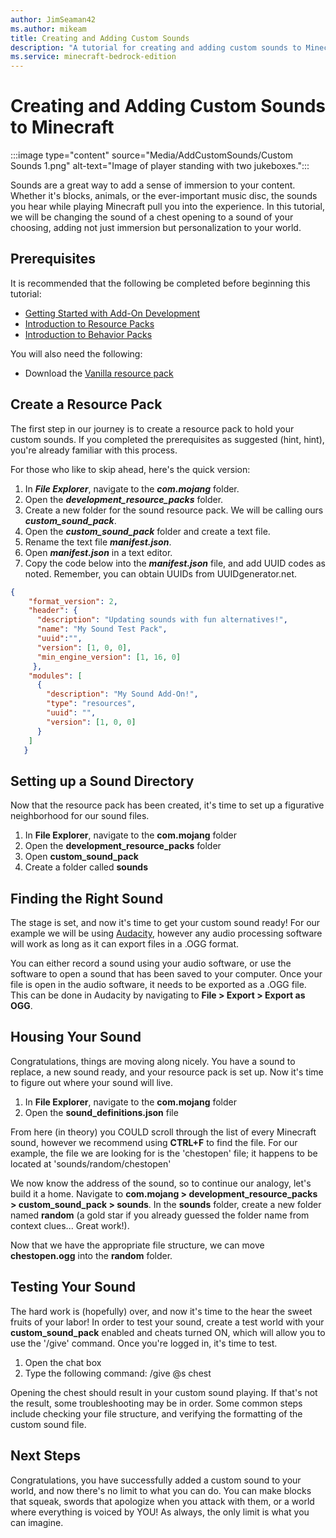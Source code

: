 ```yaml
---
author: JimSeaman42
ms.author: mikeam
title: Creating and Adding Custom Sounds 
description: "A tutorial for creating and adding custom sounds to Minecraft: Bedrock Edition"
ms.service: minecraft-bedrock-edition
---
```


# Creating and Adding Custom Sounds to Minecraft

:::image type="content" source="Media/AddCustomSounds/Custom Sounds 1.png" alt-text="Image of player standing with two jukeboxes.":::

Sounds are a great way to add a sense of immersion to your content. Whether it's blocks, animals, or the ever-important music disc, the sounds you hear while playing Minecraft pull you into the experience. In this tutorial, we will be changing the sound of a chest opening to a sound of your choosing, adding not just immersion but personalization to your world.

## Prerequisites

It is recommended that the following be completed before beginning this tutorial:

- [Getting Started with Add-On Development](GettingStarted.md)
- [Introduction to Resource Packs](ResourcePack.md)
- [Introduction to Behavior Packs](BehaviorPack.md)

You will also need the following:

- Download the [Vanilla resource pack](https://aka.ms/resourcepacktemplate)

## Create a Resource Pack

The first step in our journey is to create a resource pack to hold your custom sounds. If you completed the prerequisites as suggested (hint, hint), you're already familiar with this process.

For those who like to skip ahead, here's the quick version:

1. In ***File Explorer***, navigate to the ***com.mojang*** folder.
1. Open the ***development_resource_packs*** folder.
1. Create a new folder for the sound resource pack. We will be calling ours ***custom_sound_pack***.
1. Open the ***custom_sound_pack*** folder and create a text file.
1. Rename the text file ***manifest.json***.
1. Open ***manifest.json*** in a text editor.
1. Copy the code below into the ***manifest.json*** file, and add UUID codes as noted. Remember, you can obtain UUIDs from UUIDgenerator.net.

```json
{
    "format_version": 2,
    "header": {
      "description": "Updating sounds with fun alternatives!",
      "name": "My Sound Test Pack",
      "uuid":"",
      "version": [1, 0, 0],
      "min_engine_version": [1, 16, 0]
     },
    "modules": [
      {
        "description": "My Sound Add-On!",
        "type": "resources",
        "uuid": "",
        "version": [1, 0, 0]
      }
    ]
   }
```

## Setting up a Sound Directory

Now that the resource pack has been created, it's time to set up a figurative neighborhood for our sound files.

1. In **File Explorer**, navigate to the **com.mojang** folder
1. Open the **development_resource_packs** folder
1. Open **custom_sound_pack**
1. Create a folder called **sounds**

## Finding the Right Sound

The stage is set, and now it's time to get your custom sound ready! For our example we will be using [Audacity](https://www.audacityteam.org/), however any audio processing software will work as long as it can export files in a .OGG format.

You can either record a sound using your audio software, or use the software to open a sound that has been saved to your computer. Once your file is open in the audio software, it needs to be exported as a .OGG file. This can be done in Audacity by navigating to **File > Export > Export as OGG**.

## Housing Your Sound

Congratulations, things are moving along nicely. You have a sound to replace, a new sound ready, and your resource pack is set up. Now it's time to figure out where your sound will live.

1. In **File Explorer**, navigate to the **com.mojang** folder
1. Open the **sound_definitions.json** file

From here (in theory) you COULD scroll through the list of every Minecraft sound, however we recommend using **CTRL+F** to find the file. For our example, the file we are looking for is the 'chestopen' file; it happens to be located at 'sounds/random/chestopen'

We now know the address of the sound, so to continue our analogy, let's build it a home. Navigate to **com.mojang > development_resource_packs > custom_sound_pack > sounds**. In the **sounds** folder, create a new folder named **random** (a gold star if you already guessed the folder name from context clues... Great work!).

Now that we have the appropriate file structure, we can move **chestopen.ogg** into the **random** folder.

## Testing Your Sound

The hard work is (hopefully) over, and now it's time to the hear the sweet fruits of your labor! In order to test your sound, create a test world with your **custom_sound_pack** enabled and cheats turned ON, which will allow you to use the '/give' command. Once you're logged in, it's time to test.

1. Open the chat box
1. Type the following command: /give @s chest

Opening the chest should result in your custom sound playing. If that's not the result, some troubleshooting may be in order. Some common steps include checking your file structure, and verifying the formatting of the custom sound file.

## Next Steps

Congratulations, you have successfully added a custom sound to your world, and now there's no limit to what you can do. You can make blocks that squeak, swords that apologize when you attack with them, or a world where everything is voiced by YOU! As always, the only limit is what you can imagine.
